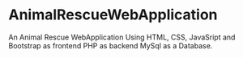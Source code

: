 # AnimalRescueWebApplication
An Animal Rescue WebApplication Using HTML, CSS, JavaSript and Bootstrap as frontend PHP as backend MySql as a Database.
